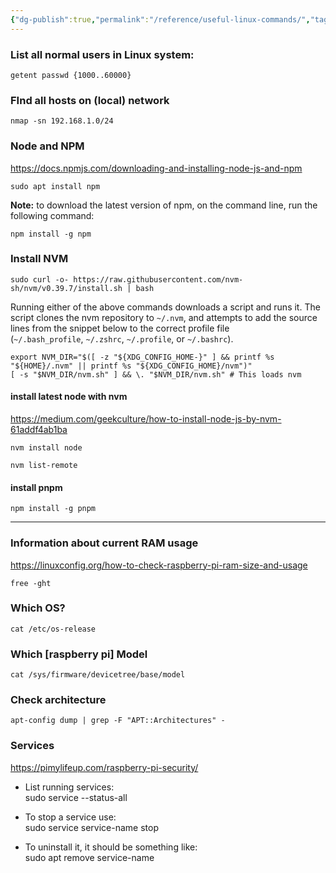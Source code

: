 ```yaml
---
{"dg-publish":true,"permalink":"/reference/useful-linux-commands/","tags":["linux","Reference"],"created":"2024-06-04 1:18:06 pm","updated":"2024-06-04 1:18:50 pm"}
---
```



### List all normal users in Linux system:
```
getent passwd {1000..60000}
```

### FInd all hosts on (local) network
```
nmap -sn 192.168.1.0/24
```



### Node and NPM
https://docs.npmjs.com/downloading-and-installing-node-js-and-npm

```
sudo apt install npm
```

**Note:** to download the latest version of npm, on the command line, run the following command:

```
npm install -g npm
```

### Install NVM
```
sudo curl -o- https://raw.githubusercontent.com/nvm-sh/nvm/v0.39.7/install.sh | bash
```

Running either of the above commands downloads a script and runs it. The script clones the nvm repository to `~/.nvm`, and attempts to add the source lines from the snippet below to the correct profile file (`~/.bash_profile`, `~/.zshrc`, `~/.profile`, or `~/.bashrc`).

```
export NVM_DIR="$([ -z "${XDG_CONFIG_HOME-}" ] && printf %s "${HOME}/.nvm" || printf %s "${XDG_CONFIG_HOME}/nvm")"
[ -s "$NVM_DIR/nvm.sh" ] && \. "$NVM_DIR/nvm.sh" # This loads nvm
```

#### install latest node with nvm
https://medium.com/geekculture/how-to-install-node-js-by-nvm-61addf4ab1ba
```
nvm install node
```

```
nvm list-remote
```

#### install pnpm
```
npm install -g pnpm
```
---
### Information about current RAM usage
https://linuxconfig.org/how-to-check-raspberry-pi-ram-size-and-usage

```
free -ght
```

### Which OS?
```
cat /etc/os-release 
```

### Which [raspberry pi] Model
```
cat /sys/firmware/devicetree/base/model
```

### Check architecture
```
apt-config dump | grep -F "APT::Architectures" -
```

### Services

https://pimylifeup.com/raspberry-pi-security/

- List running services:  
    sudo service --status-all
    
- To stop a service use:  
    sudo service service-name stop   

- To uninstall it, it should be something like:  
    sudo apt remove service-name